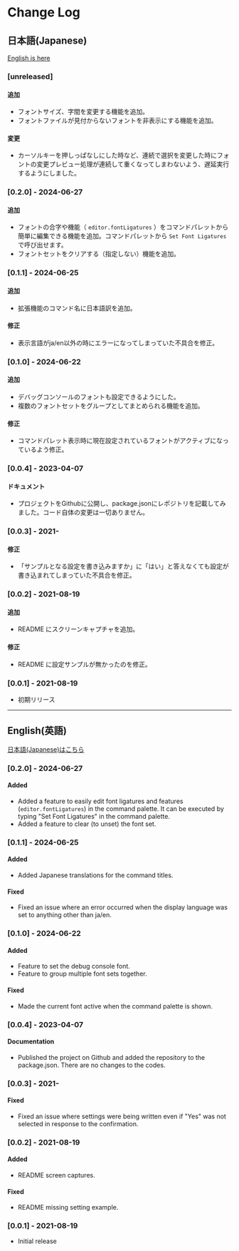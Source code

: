 # Change Log

## 日本語(Japanese)

[English is here](#english英語)

### [unreleased]

#### 追加
- フォントサイズ、字間を変更する機能を追加。
- フォントファイルが見付からないフォントを非表示にする機能を追加。

#### 変更
- カーソルキーを押しっぱなしにした時など、連続で選択を変更した時にフォントの変更プレビュー処理が連続して重くなってしまわないよう、遅延実行するようにしました。

### [0.2.0] - 2024-06-27

#### 追加
- フォントの合字や機能（ `editor.fontLigatures` ）をコマンドパレットから簡単に編集できる機能を追加。コマンドパレットから `Set Font Ligatures` で呼び出せます。
- フォントセットをクリアする（指定しない）機能を追加。

### [0.1.1] - 2024-06-25

#### 追加
- 拡張機能のコマンド名に日本語訳を追加。

#### 修正
- 表示言語がja/en以外の時にエラーになってしまっていた不具合を修正。

### [0.1.0] - 2024-06-22
#### 追加
- デバッグコンソールのフォントも設定できるようにした。
- 複数のフォントセットをグループとしてまとめられる機能を追加。
#### 修正
- コマンドパレット表示時に現在設定されているフォントがアクティブになっているよう修正。

### [0.0.4] - 2023-04-07
#### ドキュメント
- プロジェクトをGithubに公開し、package.jsonにレポジトリを記載してみました。コード自体の変更は一切ありません。

### [0.0.3] - 2021-
#### 修正
- 「サンプルとなる設定を書き込みますか」に「はい」と答えなくても設定が書き込まれてしまっていた不具合を修正。

### [0.0.2] - 2021-08-19
#### 追加
- README にスクリーンキャプチャを追加。
#### 修正
- README に設定サンプルが無かったのを修正。

### [0.0.1] - 2021-08-19

- 初期リリース










-----










## English(英語)

[日本語(Japanese)はこちら](#日本語japanese)

### [0.2.0] - 2024-06-27

#### Added
- Added a feature to easily edit font ligatures and features (`editor.fontLigatures`) in the command palette. It can be executed by typing "Set Font Ligatures" in the command palette.
- Added a feature to clear (to unset) the font set.

### [0.1.1] - 2024-06-25

#### Added
- Added Japanese translations for the command titles.

#### Fixed
- Fixed an issue where an error occurred when the display language was set to anything other than ja/en.

### [0.1.0] - 2024-06-22
#### Added
- Feature to set the debug console font.
- Feature to group multiple font sets together.
#### Fixed
- Made the current font active when the command palette is shown.

### [0.0.4] - 2023-04-07
#### Documentation
- Published the project on Github and added the repository to the package.json. There are no changes to the codes.

### [0.0.3] - 2021-
#### Fixed
- Fixed an issue where settings were being written even if "Yes" was not selected in response to the confirmation.

### [0.0.2] - 2021-08-19
#### Added
- README screen captures.
#### Fixed
- README missing setting example.

### [0.0.1] - 2021-08-19

- Initial release

